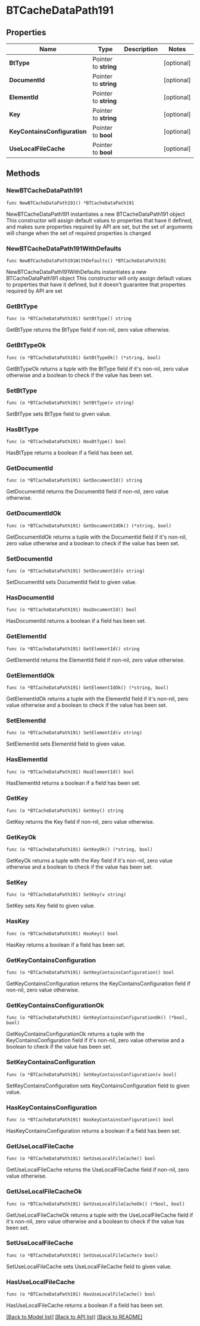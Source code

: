 # BTCacheDataPath191

## Properties

Name | Type | Description | Notes
------------ | ------------- | ------------- | -------------
**BtType** | Pointer to **string** |  | [optional] 
**DocumentId** | Pointer to **string** |  | [optional] 
**ElementId** | Pointer to **string** |  | [optional] 
**Key** | Pointer to **string** |  | [optional] 
**KeyContainsConfiguration** | Pointer to **bool** |  | [optional] 
**UseLocalFileCache** | Pointer to **bool** |  | [optional] 

## Methods

### NewBTCacheDataPath191

`func NewBTCacheDataPath191() *BTCacheDataPath191`

NewBTCacheDataPath191 instantiates a new BTCacheDataPath191 object
This constructor will assign default values to properties that have it defined,
and makes sure properties required by API are set, but the set of arguments
will change when the set of required properties is changed

### NewBTCacheDataPath191WithDefaults

`func NewBTCacheDataPath191WithDefaults() *BTCacheDataPath191`

NewBTCacheDataPath191WithDefaults instantiates a new BTCacheDataPath191 object
This constructor will only assign default values to properties that have it defined,
but it doesn't guarantee that properties required by API are set

### GetBtType

`func (o *BTCacheDataPath191) GetBtType() string`

GetBtType returns the BtType field if non-nil, zero value otherwise.

### GetBtTypeOk

`func (o *BTCacheDataPath191) GetBtTypeOk() (*string, bool)`

GetBtTypeOk returns a tuple with the BtType field if it's non-nil, zero value otherwise
and a boolean to check if the value has been set.

### SetBtType

`func (o *BTCacheDataPath191) SetBtType(v string)`

SetBtType sets BtType field to given value.

### HasBtType

`func (o *BTCacheDataPath191) HasBtType() bool`

HasBtType returns a boolean if a field has been set.

### GetDocumentId

`func (o *BTCacheDataPath191) GetDocumentId() string`

GetDocumentId returns the DocumentId field if non-nil, zero value otherwise.

### GetDocumentIdOk

`func (o *BTCacheDataPath191) GetDocumentIdOk() (*string, bool)`

GetDocumentIdOk returns a tuple with the DocumentId field if it's non-nil, zero value otherwise
and a boolean to check if the value has been set.

### SetDocumentId

`func (o *BTCacheDataPath191) SetDocumentId(v string)`

SetDocumentId sets DocumentId field to given value.

### HasDocumentId

`func (o *BTCacheDataPath191) HasDocumentId() bool`

HasDocumentId returns a boolean if a field has been set.

### GetElementId

`func (o *BTCacheDataPath191) GetElementId() string`

GetElementId returns the ElementId field if non-nil, zero value otherwise.

### GetElementIdOk

`func (o *BTCacheDataPath191) GetElementIdOk() (*string, bool)`

GetElementIdOk returns a tuple with the ElementId field if it's non-nil, zero value otherwise
and a boolean to check if the value has been set.

### SetElementId

`func (o *BTCacheDataPath191) SetElementId(v string)`

SetElementId sets ElementId field to given value.

### HasElementId

`func (o *BTCacheDataPath191) HasElementId() bool`

HasElementId returns a boolean if a field has been set.

### GetKey

`func (o *BTCacheDataPath191) GetKey() string`

GetKey returns the Key field if non-nil, zero value otherwise.

### GetKeyOk

`func (o *BTCacheDataPath191) GetKeyOk() (*string, bool)`

GetKeyOk returns a tuple with the Key field if it's non-nil, zero value otherwise
and a boolean to check if the value has been set.

### SetKey

`func (o *BTCacheDataPath191) SetKey(v string)`

SetKey sets Key field to given value.

### HasKey

`func (o *BTCacheDataPath191) HasKey() bool`

HasKey returns a boolean if a field has been set.

### GetKeyContainsConfiguration

`func (o *BTCacheDataPath191) GetKeyContainsConfiguration() bool`

GetKeyContainsConfiguration returns the KeyContainsConfiguration field if non-nil, zero value otherwise.

### GetKeyContainsConfigurationOk

`func (o *BTCacheDataPath191) GetKeyContainsConfigurationOk() (*bool, bool)`

GetKeyContainsConfigurationOk returns a tuple with the KeyContainsConfiguration field if it's non-nil, zero value otherwise
and a boolean to check if the value has been set.

### SetKeyContainsConfiguration

`func (o *BTCacheDataPath191) SetKeyContainsConfiguration(v bool)`

SetKeyContainsConfiguration sets KeyContainsConfiguration field to given value.

### HasKeyContainsConfiguration

`func (o *BTCacheDataPath191) HasKeyContainsConfiguration() bool`

HasKeyContainsConfiguration returns a boolean if a field has been set.

### GetUseLocalFileCache

`func (o *BTCacheDataPath191) GetUseLocalFileCache() bool`

GetUseLocalFileCache returns the UseLocalFileCache field if non-nil, zero value otherwise.

### GetUseLocalFileCacheOk

`func (o *BTCacheDataPath191) GetUseLocalFileCacheOk() (*bool, bool)`

GetUseLocalFileCacheOk returns a tuple with the UseLocalFileCache field if it's non-nil, zero value otherwise
and a boolean to check if the value has been set.

### SetUseLocalFileCache

`func (o *BTCacheDataPath191) SetUseLocalFileCache(v bool)`

SetUseLocalFileCache sets UseLocalFileCache field to given value.

### HasUseLocalFileCache

`func (o *BTCacheDataPath191) HasUseLocalFileCache() bool`

HasUseLocalFileCache returns a boolean if a field has been set.


[[Back to Model list]](../README.md#documentation-for-models) [[Back to API list]](../README.md#documentation-for-api-endpoints) [[Back to README]](../README.md)


